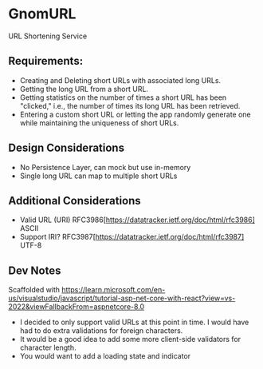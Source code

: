 # GnomURL
URL Shortening Service

## Requirements:
- Creating and Deleting short URLs with associated long URLs.
- Getting the long URL from a short URL.
- Getting statistics on the number of times a short URL has been "clicked," i.e., the number of times its long URL has been retrieved.
- Entering a custom short URL or letting the app randomly generate one while maintaining the uniqueness of short URLs.

## Design Considerations
- No Persistence Layer, can mock but use in-memory
- Single long URL can map to multiple short URLs

## Additional Considerations
- Valid URL (URI) RFC3986[https://datatracker.ietf.org/doc/html/rfc3986] ASCII
- Support IRI? RFC3987[https://datatracker.ietf.org/doc/html/rfc3987] UTF-8

## Dev Notes
Scaffolded with https://learn.microsoft.com/en-us/visualstudio/javascript/tutorial-asp-net-core-with-react?view=vs-2022&viewFallbackFrom=aspnetcore-8.0

- I decided to only support valid URLs at this point in time. I would have had to do extra validations for foreign characters.
- It would be a good idea to add some more client-side validators for character length.
- You would want to add a loading state and indicator